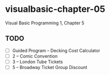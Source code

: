 # visualbasic-chapter-05
Visual Basic Programming 1, Chapter 5

## TODO
- [ ] Guided Program – Decking Cost Calculator
- [ ] 2 – Comic Convention
- [ ] 3 – London Tube Tickets
- [ ] 5 – Broadway Ticket Group Discount
